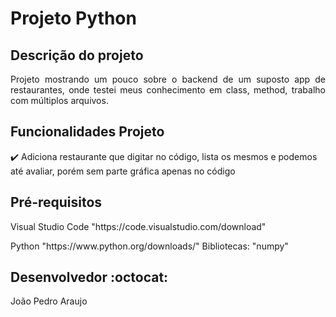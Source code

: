 <h1>Projeto Python</h1>

## Descrição do projeto 

<p align="justify">
Projeto mostrando um pouco sobre o backend de um suposto app de restaurantes, onde testei meus conhecimento em class, method, trabalho com múltiplos arquivos.
</p>

## Funcionalidades Projeto 

:heavy_check_mark: Adiciona restaurante que digitar no código, lista os mesmos e  podemos até avaliar, porém sem parte gráfica apenas no código

## Pré-requisitos

<dl>Visual Studio Code "https://code.visualstudio.com/download"</dl>
<d1>Python "https://www.python.org/downloads/"</d1>
<d1>Bibliotecas: "numpy"</d1>

## Desenvolvedor :octocat:
João Pedro Araujo
